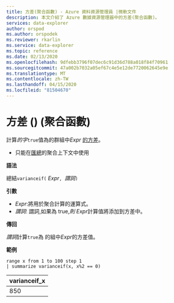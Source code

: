 ```yaml
---
title: 方差(聚合函數) - Azure 資料資源管理員 |微軟文件
description: 本文介紹了 Azure 數據資源管理器中的方差(聚合函數)。
services: data-explorer
author: orspod
ms.author: orspodek
ms.reviewer: rkarlin
ms.service: data-explorer
ms.topic: reference
ms.date: 02/13/2020
ms.openlocfilehash: 9dfebb3796f07dec6c91d36d788a018f84f70961
ms.sourcegitcommit: 47a002b7032a05ef67c4e5e12de7720062645e9e
ms.translationtype: MT
ms.contentlocale: zh-TW
ms.lasthandoff: 04/15/2020
ms.locfileid: "81504670"
---
```

# <a name="varianceif-aggregation-function"></a>方差 () (聚合函數)

計算*的字*`true`值為的群組中*Expr* [的方差](variance-aggfunction.md)。

* 只能在[匯總](summarizeoperator.md)的聚合上下文中使用

**語法**

總結`varianceif(` *Expr*`, `*謂詞*`)`

**引數**

* *Expr*:將用於聚合計算的運算式。 
* *謂詞*: 謂詞,如果為 true,*則 Expr*計算值將添加到方差中。

**傳回**

*謂詞*計算`true`為 的組中*Expr*的方差值。
 
**範例**

```kusto
range x from 1 to 100 step 1
| summarize varianceif(x, x%2 == 0)

```

|varianceif_x|
|---|
|850|